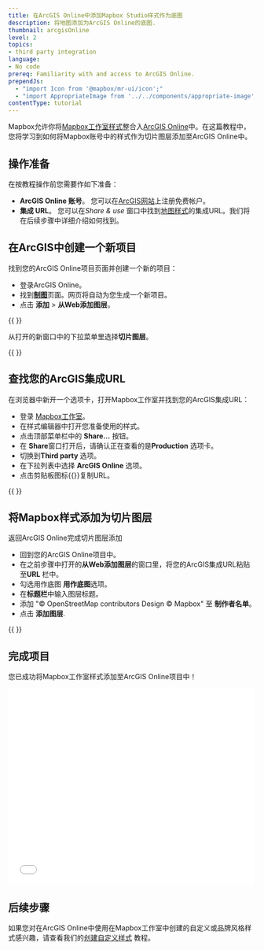 ```yaml
---
title: 在ArcGIS Online中添加Mapbox Studio样式作为底图
description: 将地图添加为ArcGIS Online的底图.
thumbnail: arcgisOnline
level: 2
topics:
- third party integration
language:
- No code
prereq: Familiarity with and access to ArcGIS Online.
prependJs:
  - "import Icon from '@mapbox/mr-ui/icon';"
  - "import AppropriateImage from '../../components/appropriate-image';"
contentType: tutorial
---
```


Mapbox允许你将[Mapbox工作室样式](https://www.mapbox.com/studio/styles)整合入[ArcGIS Online](https://www.arcgis.com/home)中。在这篇教程中，您将学习到如何将Mapbox账号中的样式作为切片图层添加至ArcGIS Online中。

## 操作准备

在按教程操作前您需要作如下准备：

- **ArcGIS Online 账号**。 您可以在[ArcGIS网站](https://www.arcgis.com/home/createaccount.html)上注册免费帐户。
- **集成 URL**。 您可以在*Share &amp; use* 窗口中找到[地图样式](https://www.mapbox.com/studio)的集成URL。我们将在后续步骤中详细介绍如何找到。
## 在ArcGIS中创建一个新项目

找到您的ArcGIS Online项目页面并创建一个新的项目：

- 登录ArcGIS Online。
- 找到[**制图**](http://www.arcgisonline.cn/arcgis/home/index.html)页面。网页将自动为您生成一个新项目。
- 点击 **添加** > **从Web添加图层**。

{{
  <AppropriateImage
    imageId="arcgisDropdown"
    alt="how to initialize adding a layer from web in ArcGIS"
  />
}}

从打开的新窗口中的下拉菜单里选择**切片图层**。

{{
  <AppropriateImage
    imageId="arcgisTileLayerBlank"
    alt="how to specify a tile layer in ArcGIS"
  />
}}

## 查找您的ArcGIS集成URL

在浏览器中新开一个选项卡，打开Mapbox工作室并找到您的ArcGIS集成URL：

- 登录 [Mapbox工作室](https://www.mapbox.com/studio)。
- 在样式编辑器中打开您准备使用的样式。
- 点击顶部菜单栏中的 **Share...** 按钮。
- 在 **Share**窗口打开后，请确认正在查看的是**Production** 选项卡。
- 切换到**Third party** 选项。
- 在下拉列表中选择 **ArcGIS Online** 选项。
- 点击剪贴板图标{{<Icon name='menu' inline={true} />}}复制URL。

{{
  <AppropriateImage
    imageId="arcgisSharePage"
    alt="Screenshot showing the Share modal in Mapbox Studio"
  />
}}

## 将Mapbox样式添加为切片图层

返回ArcGIS Online完成切片图层添加

<!--copyeditor ignore basemap-->

- 回到您的ArcGIS Online项目中。
- 在之前步骤中打开的**从Web添加图层**的窗口里，将您的ArcGIS集成URL粘贴至**URL** 栏中。
- 勾选用作底图 **用作底图**选项。
- 在**标题栏**中输入图层标题。
- 添加 "© OpenStreetMap contributors Design © Mapbox" 至 **制作者名单**。
- 点击 **添加图层**.

{{
  <AppropriateImage
    imageId="arcgisTileLayerFilled"
    alt="complete add layer from web form in ArcGIS"
  />
}}

## 完成项目

您已成功将Mapbox工作室样式添加至ArcGIS Online项目中！

<iframe width="500" height="400" frameborder="0" scrolling="no" marginheight="0" marginwidth="0" title="Mapbox and Esri" src="//www.arcgis.com/apps/Embed/index.html?webmap=9584661e8d7341bc8a6708defb704419&extent=-123.4323,45.1638,-121.8598,45.8605&zoom=true&previewImage=false&scale=true&disable_scroll=true&theme=light"></iframe>

## 后续步骤

如果您对在ArcGIS Online中使用在Mapbox工作室中创建的自定义或品牌风格样式感兴趣，请查看我们的[创建自定义样式](/help/tutorials/create-a-custom-style) 教程。
